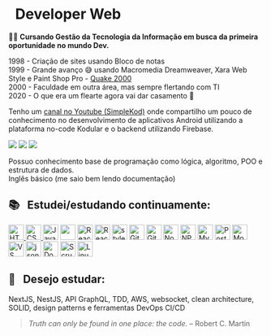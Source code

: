 # &nbsp; Developer Web

:man_student: **Cursando Gestão da Tecnologia da Informação em busca da primeira oportunidade no mundo Dev.**

1998 - Criação de sites usando Bloco de notas  
1999 - Grande avanço :sweat_smile: usando Macromedia Dreamweaver, Xara Web Style e Paint Shop Pro - [Quake 2000](https://web.archive.org/web/20010216054338/http://www.quake2000.hpg.com.br:80/)  
2000 - Faculdade em outra área, mas sempre flertando com TI  
2020 - O que era um flearte agora vai dar casamento :pray:

Tenho um [canal no Youtube (SimpleKod)](https://www.youtube.com/c/simplekod) onde compartilho um pouco de conhecimento no desenvolvimento de aplicativos Android utilizando a plataforma no-code Kodular e o backend utilizando Firebase.

<a href="https://www.linkedin.com/in/edmilson-torres"><img src="https://img.shields.io/badge/-Edmilson Torres-0077B5?style=flat-square&logo=Linkedin&logoColor=white"/></a>
<a href="mailto:edmilson.torres@gmail.com"><img src="https://img.shields.io/badge/-edmilson.torres@gmail.com-D14836?style=flat-square&logo=Gmail&logoColor=white"/></a>
<a href="https://www.youtube.com/c/simplekod"><img src="https://img.shields.io/badge/-SimpleKod-D62422?style=flat-square&labelColor=D62422&logo=youtube&logoColor=white"/></a>

Possuo conhecimento base de programação como lógica, algoritmo, POO e estrutura de dados.  
Inglês básico (me saio bem lendo documentação)  

## :books: &nbsp; Estudei/estudando continuamente:
<a href="#"><img height= "30" alt="HTML5" src= "https://img.shields.io/badge/HTML5-E34F26?style=for-the-badge&logo=html5&logoColor=white">
<a href="#"><img height= "30" alt="CSS3" src= "https://img.shields.io/badge/CSS3-1572B6?style=for-the-badge&logo=css3&logoColor=white">
<a href="#"><img height= "30" alt="Javascript" src= "https://img.shields.io/badge/JavaScript-323330?style=for-the-badge&logo=javascript&logoColor=F7DF1E"></a>
<a href="#"><img height= "30" src="https://img.shields.io/badge/TypeScript-007ACC?style=for-the-badge&logo=typescript&logoColor=white"></a>
<a href="#"><img height= "30" alt="ReactJS" src= "https://img.shields.io/badge/ReactJS-20232A?style=for-the-badge&logo=react&logoColor=61DAFB"></a>
<a href="#"><img height= "30" alt="React Native" src= "https://img.shields.io/badge/React_Native-20232A?style=for-the-badge&logo=react&logoColor=61DAFB"></a>
<a href="#"><img height= "30" alt="styled-components" src= "https://img.shields.io/badge/styled--components-DB7093?style=for-the-badge&logo=styled-components&logoColor=white"></a>
<a href="#"><img height= "30" alt="Git" src= "https://img.shields.io/badge/Git-F05032?style=for-the-badge&logo=git&logoColor=white"></a>
<a href="#"><img height= "30" alt="Github" src= "https://img.shields.io/badge/Github-181717?style=for-the-badge&logo=github&logoColor=white"></a>
<a href="#"><img height= "30" alt="Node.js" src= "https://img.shields.io/badge/Node.js-339933?style=for-the-badge&logo=nodedotjs&logoColor=white"></a>
<a href="#"><img height= "30" alt="NPM" src= "https://img.shields.io/badge/npm-CB3837?style=for-the-badge&logo=npm&logoColor=white"></a>
<a href="#"><img height= "30" alt="MySQL" src= "https://img.shields.io/badge/MySQL-4479A1?style=for-the-badge&logo=mysql&logoColor=white"></a>
<a href="#"><img height= "30" alt="PostgreSQL" src= "https://img.shields.io/badge/PostgreSQL-4169E1?style=for-the-badge&logo=postgresql&logoColor=white"></a>
<a href="#"><img height= "30" alt="MongoDB" src= "https://img.shields.io/badge/MongoDB-4EA94B?style=for-the-badge&logo=mongodb&logoColor=white"></a>
<a href="#"><img height= "30" alt="VS Code" src= "https://img.shields.io/badge/VS_Code-0078D4?style=for-the-badge&logo=visual%20studio%20code&logoColor=white"></a>
<a href="#"><img height= "30" alt="json" src= "https://img.shields.io/badge/json-5E5C5C?style=for-the-badge&logo=json&logoColor=white"></a>
<a href="#"><img height= "30" alt="Docker" src= "https://img.shields.io/badge/Docker-2496ED?style=for-the-badge&logo=docker&logoColor=white"></a>
<a href="#"><img height= "30" alt="Scrum" src= "https://img.shields.io/badge/Scrum-34B233?style=for-the-badge&logo=Scrum%20Alliance&logoColor=white"></a>
<a href="#"><img height= "30" alt="Linux" src= "https://img.shields.io/badge/Linux-E95420?style=for-the-badge&logo=linux&logoColor=white"></a>
  
## 📖 &nbsp; Desejo estudar:
NextJS, NestJS, API GraphQL, TDD, AWS, websocket, clean architecture, SOLID, design patterns e ferramentas DevOps CI/CD

> _Truth can only be found in one place: the code._ – Robert C. Martin

